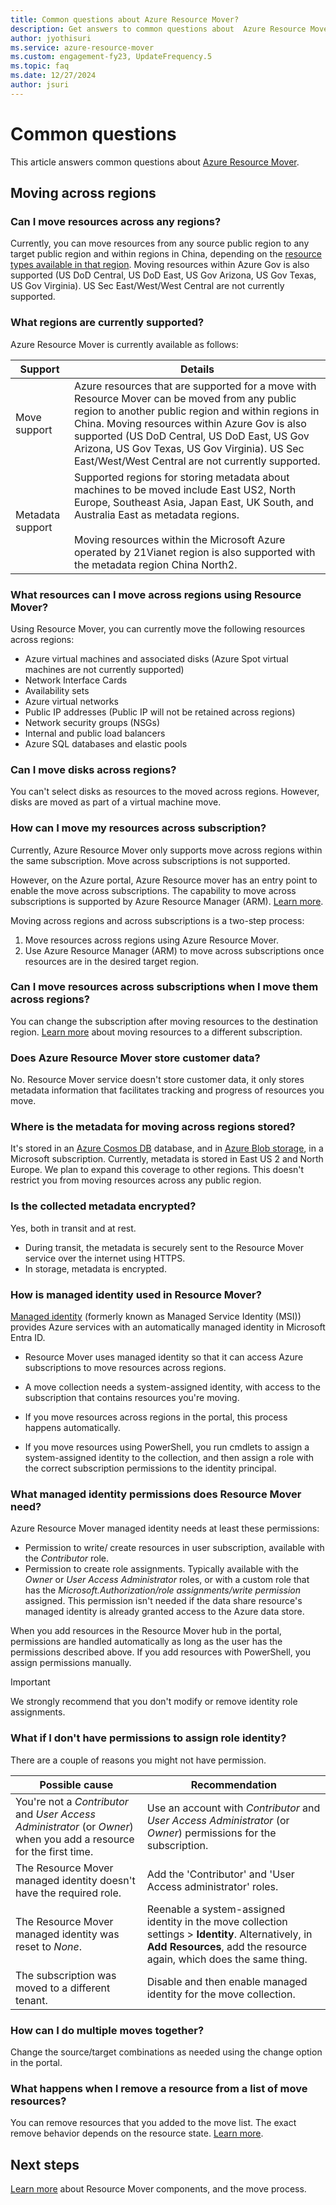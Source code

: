 ```yaml
---
title: Common questions about Azure Resource Mover?
description: Get answers to common questions about  Azure Resource Mover.
author: jyothisuri
ms.service: azure-resource-mover
ms.custom: engagement-fy23, UpdateFrequency.5
ms.topic: faq
ms.date: 12/27/2024
author: jsuri
---
```


# Common questions

This article answers common questions about [Azure Resource Mover](overview.md).


## Moving across regions

### Can I move resources across any regions?

Currently, you can move resources from any source public region to any target public region and within regions in China, depending on the [resource types available in that region](https://azure.microsoft.com/global-infrastructure/services/). Moving resources within Azure Gov is also supported (US DoD Central, US DoD East, US Gov Arizona, US Gov Texas, US Gov Virginia).  US Sec East/West/West Central are not currently supported.


### What regions are currently supported?

Azure Resource Mover is currently available as follows:

| Support | Details|
|-------- | -------|
|Move support | Azure resources that are supported for a move with Resource Mover can be moved from any public region to another public region and within regions in China. Moving resources within Azure Gov is also supported (US DoD Central, US DoD East, US Gov Arizona, US Gov Texas, US Gov Virginia).  US Sec East/West/West Central are not currently supported.|
|Metadata support |  Supported regions for storing metadata about machines to be moved include East US2, North Europe, Southeast Asia, Japan East, UK South, and Australia East as metadata regions. <br/><br/> Moving resources within the Microsoft Azure operated by 21Vianet region is also supported with the metadata region China North2.|

### What resources can I move across regions using Resource Mover?

Using Resource Mover, you can currently move the following resources across regions:

- Azure virtual machines and associated disks (Azure Spot virtual machines are not currently supported)
- Network Interface Cards
- Availability sets 
- Azure virtual networks 
- Public IP addresses (Public IP will not be retained across regions)
- Network security groups (NSGs)
- Internal and public load balancers 
- Azure SQL databases and elastic pools

### Can I move disks across regions?

You can't select disks as resources to the moved across regions. However, disks are moved as part of a virtual machine move.

### How can I move my resources across subscription?

Currently, Azure Resource Mover only supports move across regions within the same subscription. Move across subscriptions is not supported. 

However, on the Azure portal, Azure Resource mover has an entry point to enable the move across subscriptions. The capability to move across subscriptions is supported by Azure Resource Manager (ARM). [Learn more](../azure-resource-manager/management/move-resource-group-and-subscription.md).

Moving across regions and across subscriptions is a two-step process:

1. Move resources across regions using Azure Resource Mover.
1. Use Azure Resource Manager (ARM) to move across subscriptions once resources are in the desired target region.

### Can I move resources across subscriptions when I move them across regions?

You can change the subscription after moving resources to the destination region. [Learn more](../azure-resource-manager/management/move-resource-group-and-subscription.md) about moving resources to a different subscription. 

### Does Azure Resource Mover store customer data? 
No. Resource Mover service doesn't store customer data, it only stores metadata information that facilitates tracking and progress of resources you move.

### Where is the metadata for moving across regions stored?

It's stored in an [Azure Cosmos DB](/azure/cosmos-db/database-encryption-at-rest) database, and in [Azure Blob storage](../storage/common/storage-service-encryption.md), in a Microsoft subscription. Currently, metadata is stored in East US 2 and North Europe. We plan to expand this coverage to other regions. This doesn't restrict you from moving resources across any public region.

### Is the collected metadata encrypted?

Yes, both in transit and at rest.
- During transit, the metadata is securely sent to the Resource Mover service over the internet using HTTPS.
- In storage, metadata is encrypted.

### How is managed identity used in Resource Mover?

[Managed identity](../active-directory/managed-identities-azure-resources/overview.md) (formerly known as Managed Service Identity (MSI)) provides Azure services with an automatically managed identity in Microsoft Entra ID.
- Resource Mover uses managed identity so that it can access Azure subscriptions to move resources across regions.
- A move collection needs a system-assigned identity, with access to the subscription that contains resources you're moving.

- If you move resources across regions in the portal, this process happens automatically.
- If you move resources using PowerShell, you run cmdlets to assign a system-assigned identity to the collection, and then assign a role with the correct subscription permissions to the identity principal. 

### What managed identity permissions does Resource Mover need? 

Azure Resource Mover managed identity needs at least these permissions: 

- Permission to write/ create resources in user subscription, available with the *Contributor* role. 
- Permission to create role assignments. Typically available with the *Owner* or *User Access Administrator* roles, or with a custom role that has the *Microsoft.Authorization/role assignments/write permission* assigned. This permission isn't needed if the data share resource's managed identity is already granted access to the Azure data store. 
 
When you add resources in the Resource Mover hub in the portal, permissions are handled automatically as long as the user has the permissions described above. If you add resources with PowerShell, you assign permissions manually.

> [!IMPORTANT]
> We strongly recommend that you don't modify or remove identity role assignments. 

### What if I don't have permissions to assign role identity?

There are a couple of reasons you might not have permission.

|Possible cause | Recommendation|
|-------------- | --------------|
|You're not a *Contributor* and *User Access Administrator* (or *Owner*) when you add a resource for the first time. | Use an account with *Contributor* and *User Access Administrator* (or *Owner*) permissions for the subscription.|
|The Resource Mover managed identity doesn't have the required role. | Add the 'Contributor' and 'User Access administrator' roles. |
|The Resource Mover managed identity was reset to *None*. | Reenable a system-assigned identity in the move collection settings > **Identity**. Alternatively, in **Add Resources**, add the resource again, which does the same thing. |
|The subscription was moved to a different tenant. | Disable and then enable managed identity for the move collection.|

### How can I do multiple moves together?

Change the source/target combinations as needed using the change option in the portal.

### What happens when I remove a resource from a list of move resources?

You can remove resources that you added to the move list. The exact remove behavior depends on the resource state. [Learn more](remove-move-resources.md#vm-resource-state-after-removing).


## Next steps

[Learn more](about-move-process.md) about Resource Mover components, and the move process.
